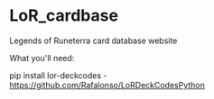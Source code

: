 # LoR_cardbase
Legends of Runeterra card database website

What you'll need:

pip install lor-deckcodes - https://github.com/Rafalonso/LoRDeckCodesPython
